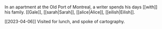 In an apartment at the Old Port of Montreal,
a writer spends his days [[with]] his family.
[[Gale]], [[sarah|Sarah]], [[alice|Alice]], [[eilish|Eilish]].

[[2023-04-06]]
Visited for lunch, and spoke of cartography.